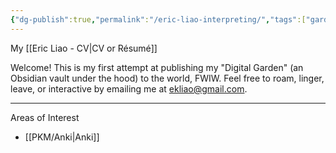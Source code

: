 ```yaml
---
{"dg-publish":true,"permalink":"/eric-liao-interpreting/","tags":["gardenEntry"],"created":"","updated":""}
---
```



My [[Eric Liao - CV\|CV or Résumé]]

Welcome! This is my first attempt at publishing my "Digital Garden" (an Obsidian vault under the hood) to the world, FWIW. Feel free to roam, linger, leave, or interactive by emailing me at ekliao@gmail.com.

---
Areas of Interest

- [[PKM/Anki\|Anki]]
